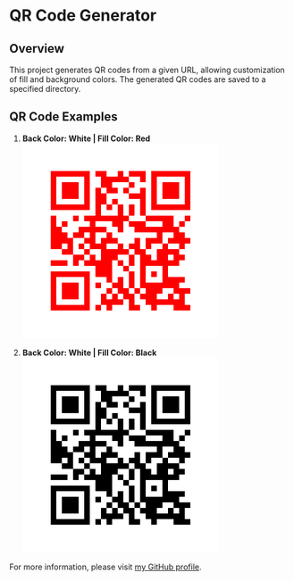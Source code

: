 # QR Code Generator

## Overview
This project generates QR codes from a given URL, allowing customization of fill and background colors. The generated QR codes are saved to a specified directory.

## QR Code Examples

1. **Back Color: White | Fill Color: Red**  
   ![Red QR Code](qr_codes/QRCode_20241104133815.png)

2. **Back Color: White | Fill Color: Black**  
   ![Black QR Code](qr_codes/QRCode_20241104134709.png)

For more information, please visit [my GitHub profile](https://github.com/Hk574).